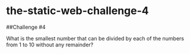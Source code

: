 # the-static-web-challenge-4

##Challenge #4

What is the smallest number that can be divided by each of the numbers from 1 to 10 without any remainder?
